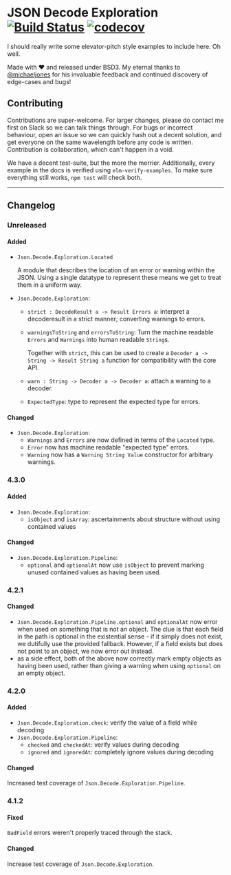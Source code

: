 # JSON Decode Exploration [![Build Status](https://travis-ci.org/zwilias/json-decode-exploration.svg?branch=master)](https://travis-ci.org/zwilias/json-decode-exploration) [![codecov](https://codecov.io/gh/zwilias/json-decode-exploration/branch/master/graph/badge.svg)](https://codecov.io/gh/zwilias/json-decode-exploration)

I should really write some elevator-pitch style examples to include here. Oh
well.

Made with ❤️  and released under BSD3. My eternal thanks to
[@michaeljones](https://github.com/michaeljones) for his invaluable feedback and
continued discovery of edge-cases and bugs!


## Contributing

Contributions are super-welcome. For larger changes, please do contact me first
on Slack so we can talk things through. For bugs or incorrect behaviour, open an
issue so we can quickly hash out a decent solution, and get everyone on the same
wavelength before any code is written. Contribution is collaboration, which
can't happen in a void.

We have a decent test-suite, but the more the merrier. Additionally, every
example in the docs is verified using `elm-verify-examples`. To make sure
everything still works, `npm test` will check both.

---

## Changelog

### Unreleased

#### Added

- `Json.Decode.Exploration.Located`

   A module that describes the location of an error or warning within the JSON.
   Using a single datatype to represent these means we get to treat them in a
   uniform way.

- `Json.Decode.Exploration`:
   - `strict : DecodeResult a -> Result Errors a`: interpret a decoderesult in
     a strict manner; converting warnings to errors.
   - `warningsToString` and `errorsToString`: Turn the machine readable `Errors`
     and `Warnings` into human readable `String`s.

     Together with `strict`, this can be used to create a `Decoder a -> String
     -> Result String a` function for compatibility with the core API.
   - `warn : String -> Decoder a -> Decoder a`: attach a warning to a decoder. 
   - `ExpectedType`: type to represent the expected type for errors.

#### Changed

- `Json.Decode.Exploration`:
   - `Warnings` and `Errors` are now defined in terms of the `Located` type.
   - `Error` now has machine readable "expected type" errors.
   - `Warning` now has a `Warning String Value` constructor for arbitrary
     warnings.

### 4.3.0

#### Added

- `Json.Decode.Exploration`:
    - `isObject` and `isArray`: ascertainments about structure without using
      contained values

#### Changed

- `Json.Decode.Exploration.Pipeline`:
    - `optional` and `optionalAt` now use `isObject` to prevent marking unused
      contained values as having been used.

### 4.2.1

#### Changed

- `Json.Decode.Exploration.Pipeline.optional` and `optionalAt` now error when
  used on something that is not an object. The clue is that each field in the
  path is optional in the existential sense - if it simply does not exist, we
  dutifully use the provided fallback. However, if a field exists but does not
  point to an object, we now error out instead.
- as a side effect, both of the above now correctly mark empty objects as having
  been used, rather than giving a warning when using `optional` on an empty
  object.
  
### 4.2.0

#### Added

- `Json.Decode.Exploration.check`: verify the value of a field while decoding
- `Json.Decode.Exploration.Pipeline`:
    - `checked` and `checkedAt`: verify values during decoding
    - `ignored` and `ignoredAt`: completely ignore values during decoding

#### Changed

Increased test coverage of `Json.Decode.Exploration.Pipeline`.

### 4.1.2

#### Fixed

`BadField` errors weren't properly traced through the stack.

#### Changed

Increase test coverage of `Json.Decode.Exploration`.

